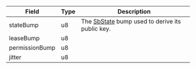

| Field | Type | Description |
|--|--|--|
| stateBump |  u8 | The [SbState](/solana/idl/accounts/SbState) bump used to derive its public key. |
| leaseBump |  u8 |  |
| permissionBump |  u8 |  |
| jitter |  u8 |  |
